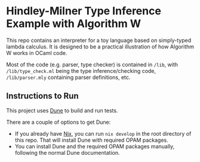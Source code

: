 # Hindley-Milner Type Inference Example with Algorithm W

This repo contains an interpreter for a toy language based on simply-typed lambda calculus.
It is designed to be a practical illustration of how Algorithm W works in OCaml code.

Most of the code (e.g. parser, type checker) is contained in `/lib`, with `/lib/type_check.ml` being the type inference/checking code, `/lib/parser.mly` containing parser definitions, etc.

## Instructions to Run

This project uses [Dune](https://dune.build/) to build and run tests.

There are a couple of options to get Dune:
- If you already have [Nix](https://nixos.org), you can run `nix develop` in the root directory of this repo. That will install Dune with required OPAM packages.
- You can install Dune and the required OPAM packages manually, following the normal Dune documentation.
